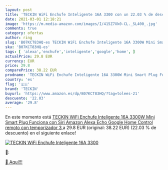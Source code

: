 ```yaml
---
layout: post
title: 'TECKIN WiFi Enchufe Inteligente 16A 3300 con un 22.03 % de descuento'
date: 2021-03-01 12:18:21
image: 'https://m.media-amazon.com/images/I/415Z7Xk0-CL._SL400_.jpg'
comments: true
category: ofertas
author: ring
slug: 'B07KCT83HQ-es TECKIN WiFi Enchufe Inteligente 16A 3300W Mini Smart Plug...'
sku: 'B07KCT83HQ-es'
tags: [ 'alexa','enchufe','inteligente','google','home', ]
actualPrice: 29.8 EUR
currency: EUR
price: 29.8
comparePrice: 38.22 EUR
prodname: 'TECKIN WiFi Enchufe Inteligente 16A 3300W Mini Smart Plug Funciona con Siri Amazon Alexa Echo  Google Home  Control remoto con temporizador  3 '
country: 'es'
flag: '🇪🇸'
brand: 'TECKIN'
buyurl: 'https://www.amazon.es/dp/B07KCT83HQ/?tag=tolees-21'
descuento: '22.03'
average: '29.8'
---
```


En este momento está [TECKIN WiFi Enchufe Inteligente 16A 3300W Mini Smart Plug Funciona con Siri Amazon Alexa Echo  Google Home  Control remoto con temporizador  3 ](https://www.amazon.es/dp/B07KCT83HQ/?tag=tolees-21) a 29.8 EUR (original: 38.22 EUR) (22.03 %  de descuento) en el siguiente enlace!

[![TECKIN WiFi Enchufe Inteligente 16A 3300](https://m.media-amazon.com/images/I/415Z7Xk0-CL._SL400_.jpg)](https://www.amazon.es/dp/B07KCT83HQ/?tag=tolees-21)

🔎:


[🛒 Aquí!!!](https://www.amazon.es/dp/B07KCT83HQ/?tag=tolees-21)
